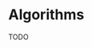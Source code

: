 # Algorithms

<!--
https://www.youtube.com/watch?v=8hly31xKli0

https://www.linkedin.com/learning/programming-foundations-algorithms/algorithms-power-the-world
https://www.linkedin.com/learning/fundamentals-of-dynamic-programming/the-importance-of-dynamic-programming

https://app.pluralsight.com/library/courses/algorithmics-introduction/table-of-contents

https://app.pluralsight.com/library/courses/algorithms-data-structures-part-one/table-of-contents
https://app.pluralsight.com/library/courses/algorithms-data-structures-part-two/table-of-contents

https://app.pluralsight.com/library/courses/graph-algorithms-python/table-of-contents
https://www.linkedin.com/learning/python-data-structures-and-algorithms/python-data-structures-and-algorithms-in-action
https://www.linkedin.com/learning/introduction-to-data-structures-algorithms-in-java/introduction-7
-->

TODO
